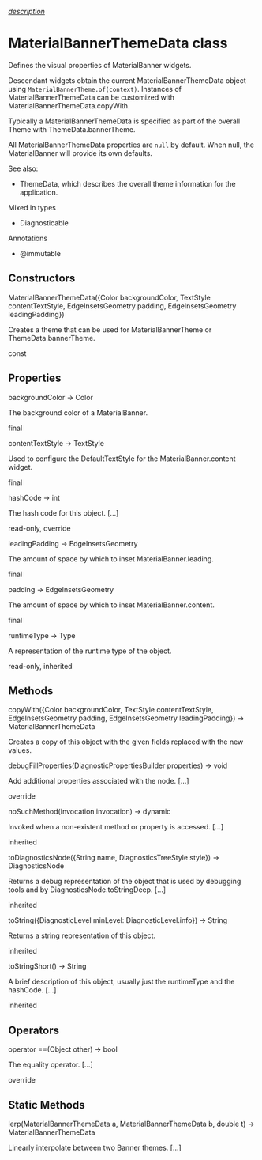 [*description*][description]

# MaterialBannerThemeData class #

Defines the visual properties of MaterialBanner widgets.

Descendant widgets obtain the current MaterialBannerThemeData object using `MaterialBannerTheme.of(context)`. Instances of MaterialBannerThemeData can be customized with MaterialBannerThemeData.copyWith.

Typically a MaterialBannerThemeData is specified as part of the overall Theme with ThemeData.bannerTheme.

All MaterialBannerThemeData properties are `null` by default. When null, the MaterialBanner will provide its own defaults.

See also:

 *  ThemeData, which describes the overall theme information for the application.

Mixed in types

 *  Diagnosticable

Annotations

 *  @immutable

## Constructors ##

MaterialBannerThemeData(\{Color backgroundColor, TextStyle contentTextStyle, EdgeInsetsGeometry padding, EdgeInsetsGeometry leadingPadding\})

Creates a theme that can be used for MaterialBannerTheme or ThemeData.bannerTheme.

const

## Properties ##

backgroundColor → Color

The background color of a MaterialBanner.

final

contentTextStyle → TextStyle

Used to configure the DefaultTextStyle for the MaterialBanner.content widget.

final

hashCode → int

The hash code for this object. \[...\]

read-only, override

leadingPadding → EdgeInsetsGeometry

The amount of space by which to inset MaterialBanner.leading.

final

padding → EdgeInsetsGeometry

The amount of space by which to inset MaterialBanner.content.

final

runtimeType → Type

A representation of the runtime type of the object.

read-only, inherited

## Methods ##

copyWith(\{Color backgroundColor, TextStyle contentTextStyle, EdgeInsetsGeometry padding, EdgeInsetsGeometry leadingPadding\}) → MaterialBannerThemeData

Creates a copy of this object with the given fields replaced with the new values.

debugFillProperties(DiagnosticPropertiesBuilder properties) → void

Add additional properties associated with the node. \[...\]

override

noSuchMethod(Invocation invocation) → dynamic

Invoked when a non-existent method or property is accessed. \[...\]

inherited

toDiagnosticsNode(\{String name, DiagnosticsTreeStyle style\}) → DiagnosticsNode

Returns a debug representation of the object that is used by debugging tools and by DiagnosticsNode.toStringDeep. \[...\]

inherited

toString(\{DiagnosticLevel minLevel: DiagnosticLevel.info\}) → String

Returns a string representation of this object.

inherited

toStringShort() → String

A brief description of this object, usually just the runtimeType and the hashCode. \[...\]

inherited

## Operators ##

operator ==(Object other) → bool

The equality operator. \[...\]

override

## Static Methods ##

lerp(MaterialBannerThemeData a, MaterialBannerThemeData b, double t) → MaterialBannerThemeData

Linearly interpolate between two Banner themes. \[...\]


[description]: https://github.com/flutter/flutter/blob/master/packages/flutter/lib/src/material/banner_theme.dart#L29